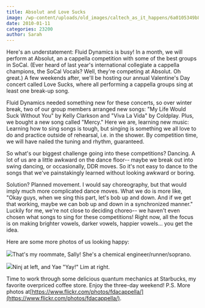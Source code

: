 ```yaml
---
title: Absolut and Love Sucks
image: /wp-content/uploads/old_images/caltech_as_it_happens/6a0105349b8251970b012876e2104c970c.jpg
date: 2010-01-11
categories: 23200
author: Sarah
---
```


Here's an understatement: Fluid Dynamics is busy! In a month, we will perform at Absolut, an a cappella competition with some of the best groups in SoCal. (Ever heard of last year's international collegiate a cappella champions, the SoCal Vocals? Well, they're competing at Absolut. Oh great.) A few weekends after, we'll be hosting our annual Valentine's Day concert called Love Sucks, where all performing a cappella groups sing at least one break-up song.

Fluid Dynamics needed something new for these concerts, so over winter break, two of our group members arranged new songs: "My Life Would Suck Without You" by Kelly Clarkson and "Viva La Vida" by Coldplay. Plus, we bought a new song called "Mercy."
Here we are, learning new music:
Learning how to sing songs is tough, but singing is something we all love to do and practice outside of rehearsal, i.e. in the shower. By competition time, we will have nailed the tuning and rhythm, guaranteed.

So what's our biggest challenge going into these competitions? Dancing. A lot of us are a little awkward on the dance floor-- maybe we break out into swing dancing, or occasionally, DDR moves. So it's not easy to dance to the songs that we've painstakingly learned without looking awkward or boring.

Solution? Planned movement. I would say choreography, but that would imply much more complicated dance moves. What we do is more like, "Okay guys, when we sing this part, let's bob up and down. And if we get that working, maybe we can bob up and down in a synchronized manner."
Luckily for me, we're not close to deciding choreo-- we haven't even chosen what songs to sing for these competitions! Right now, all the focus is on making brighter vowels, darker vowels, happier vowels... you get the idea.

Here are some more photos of us looking happy:

![](/old_images/caltech_as_it_happens/6a0105349b8251970b012876e211d7970c.jpg)That's my roommate, Sally! She's a chemical engineer/runner/soprano.


![](/old_images/caltech_as_it_happens/6a0105349b8251970b012876e21209970c.jpg)Ninj at left, and Yae "Yay!" Lim at right.

Time to work through some delicious quantum mechanics at Starbucks, my favorite overpriced coffee store. Enjoy the three-day weekend!
P.S. More photos at[https://www.flickr.com/photos/fdacappella/](https://www.flickr.com/photos/fdacappella/).